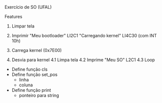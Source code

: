 Exercício de SO (UFAL)

Features

1. Limpar tela
2. Imprimir "Meu bootloader" LI2C1
            "Carregando kernel" LI4C30 (com INT 10h)

3. Carrega kernel (0x7E00)
4. Desvia para kernel
    4.1 Limpa tela
    4.2 Imprime "Meu SO" L2C1 
    4.3 Loop

- Define função cls
- Define função set_pos
    - linha
    - coluna
- Define função print
    - ponteiro para string
